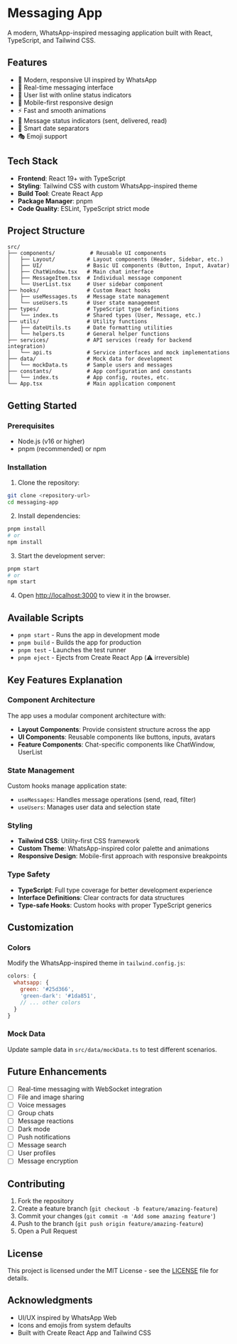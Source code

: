 # Messaging App

A modern, WhatsApp-inspired messaging application built with React, TypeScript, and Tailwind CSS.

## Features

- 🎨 Modern, responsive UI inspired by WhatsApp
- 💬 Real-time messaging interface
- 👥 User list with online status indicators
- 📱 Mobile-first responsive design
- ⚡ Fast and smooth animations
- 🔔 Message status indicators (sent, delivered, read)
- 📅 Smart date separators
- 🎭 Emoji support

## Tech Stack

- **Frontend**: React 19+ with TypeScript
- **Styling**: Tailwind CSS with custom WhatsApp-inspired theme
- **Build Tool**: Create React App
- **Package Manager**: pnpm
- **Code Quality**: ESLint, TypeScript strict mode

## Project Structure

```
src/
├── components/           # Reusable UI components
│   ├── Layout/          # Layout components (Header, Sidebar, etc.)
│   ├── UI/              # Basic UI components (Button, Input, Avatar)
│   ├── ChatWindow.tsx   # Main chat interface
│   ├── MessageItem.tsx  # Individual message component
│   └── UserList.tsx     # User sidebar component
├── hooks/               # Custom React hooks
│   ├── useMessages.ts   # Message state management
│   └── useUsers.ts      # User state management
├── types/               # TypeScript type definitions
│   └── index.ts         # Shared types (User, Message, etc.)
├── utils/               # Utility functions
│   ├── dateUtils.ts     # Date formatting utilities
│   └── helpers.ts       # General helper functions
├── services/            # API services (ready for backend integration)
│   └── api.ts           # Service interfaces and mock implementations
├── data/                # Mock data for development
│   └── mockData.ts      # Sample users and messages
├── constants/           # App configuration and constants
│   └── index.ts         # App config, routes, etc.
└── App.tsx              # Main application component
```

## Getting Started

### Prerequisites

- Node.js (v16 or higher)
- pnpm (recommended) or npm

### Installation

1. Clone the repository:
```bash
git clone <repository-url>
cd messaging-app
```

2. Install dependencies:
```bash
pnpm install
# or
npm install
```

3. Start the development server:
```bash
pnpm start
# or
npm start
```

4. Open [http://localhost:3000](http://localhost:3000) to view it in the browser.

## Available Scripts

- `pnpm start` - Runs the app in development mode
- `pnpm build` - Builds the app for production
- `pnpm test` - Launches the test runner
- `pnpm eject` - Ejects from Create React App (⚠️ irreversible)

## Key Features Explanation

### Component Architecture

The app uses a modular component architecture with:

- **Layout Components**: Provide consistent structure across the app
- **UI Components**: Reusable components like buttons, inputs, avatars
- **Feature Components**: Chat-specific components like ChatWindow, UserList

### State Management

Custom hooks manage application state:

- `useMessages`: Handles message operations (send, read, filter)
- `useUsers`: Manages user data and selection state

### Styling

- **Tailwind CSS**: Utility-first CSS framework
- **Custom Theme**: WhatsApp-inspired color palette and animations
- **Responsive Design**: Mobile-first approach with responsive breakpoints

### Type Safety

- **TypeScript**: Full type coverage for better development experience
- **Interface Definitions**: Clear contracts for data structures
- **Type-safe Hooks**: Custom hooks with proper TypeScript generics

## Customization

### Colors

Modify the WhatsApp-inspired theme in `tailwind.config.js`:

```javascript
colors: {
  whatsapp: {
    green: '#25d366',
    'green-dark': '#1da851',
    // ... other colors
  }
}
```

### Mock Data

Update sample data in `src/data/mockData.ts` to test different scenarios.

## Future Enhancements

- [ ] Real-time messaging with WebSocket integration
- [ ] File and image sharing
- [ ] Voice messages
- [ ] Group chats
- [ ] Message reactions
- [ ] Dark mode
- [ ] Push notifications
- [ ] Message search
- [ ] User profiles
- [ ] Message encryption

## Contributing

1. Fork the repository
2. Create a feature branch (`git checkout -b feature/amazing-feature`)
3. Commit your changes (`git commit -m 'Add some amazing feature'`)
4. Push to the branch (`git push origin feature/amazing-feature`)
5. Open a Pull Request

## License

This project is licensed under the MIT License - see the [LICENSE](LICENSE) file for details.

## Acknowledgments

- UI/UX inspired by WhatsApp Web
- Icons and emojis from system defaults
- Built with Create React App and Tailwind CSS
